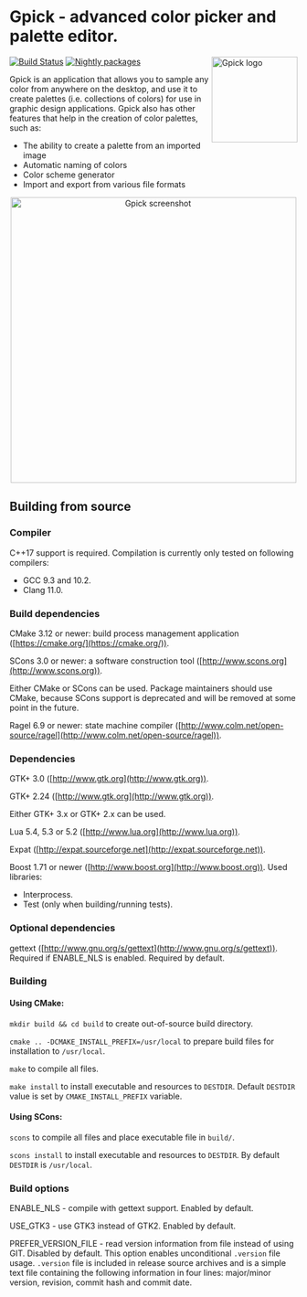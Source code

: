 # Gpick - advanced color picker and palette editor.

<img src="../../wiki/images/logo.png" align="right" alt="Gpick logo" width="150" height="150" />

[![Build Status](https://dev.azure.com/thezbyg/Gpick/_apis/build/status/thezbyg.gpick?branchName=master)](https://dev.azure.com/thezbyg/Gpick/_build/latest?definitionId=1&branchName=master) [![Nightly packages](../../wiki/images/nightly.svg)](https://dev.azure.com/thezbyg/Gpick/_build/latest?definitionId=4&branchName=master)

Gpick is an application that allows you to sample any color from anywhere on the desktop, and use it to create palettes (i.e. collections of colors) for use in graphic design applications. Gpick also has other features that help in the creation of color palettes, such as:

* The ability to create a palette from an imported image
* Automatic naming of colors
* Color scheme generator
* Import and export from various file formats

<p align="center">
<img src="../../wiki/images/readme-screenshot.png" alt="Gpick screenshot" width="500" />
</p>

## Building from source



### Compiler

C++17 support is required. Compilation is currently only tested on following compilers:

 * GCC 9.3 and 10.2.
 * Clang 11.0.

### Build dependencies

CMake 3.12 or newer: build process management application ([https://cmake.org/](https://cmake.org/)).

SCons 3.0 or newer: a software construction tool ([http://www.scons.org](http://www.scons.org)).

Either CMake or SCons can be used. Package maintainers should use CMake, because SCons support is deprecated and will be removed at some point in the future.

Ragel 6.9 or newer: state machine compiler ([http://www.colm.net/open-source/ragel](http://www.colm.net/open-source/ragel)).

### Dependencies

GTK+ 3.0 ([http://www.gtk.org](http://www.gtk.org)).

GTK+ 2.24 ([http://www.gtk.org](http://www.gtk.org)).

Either GTK+ 3.x or GTK+ 2.x can be used.

Lua 5.4, 5.3 or 5.2 ([http://www.lua.org](http://www.lua.org)).

Expat ([http://expat.sourceforge.net](http://expat.sourceforge.net)).

Boost 1.71 or newer ([http://www.boost.org](http://www.boost.org)).
Used libraries:

 * Interprocess.
 * Test (only when building/running tests).

### Optional dependencies

gettext ([http://www.gnu.org/s/gettext](http://www.gnu.org/s/gettext)). Required if ENABLE\_NLS is enabled. Required by default.

### Building

#### Using CMake:

`mkdir build && cd build` to create out-of-source build directory.

`cmake .. -DCMAKE_INSTALL_PREFIX=/usr/local` to prepare build files for installation to `/usr/local`.

`make` to compile all files.

`make install` to install executable and resources to `DESTDIR`. Default `DESTDIR` value is set by `CMAKE_INSTALL_PREFIX` variable.

#### Using SCons:

`scons` to compile all files and place executable file in `build/`.

`scons install` to install executable and resources to `DESTDIR`. By default `DESTDIR` is `/usr/local`.

### Build options

ENABLE\_NLS - compile with gettext support. Enabled by default.

USE\_GTK3 - use GTK3 instead of GTK2. Enabled by default.

PREFER\_VERSION\_FILE - read version information from file instead of using GIT. Disabled by default. This option enables unconditional `.version` file usage. `.version` file is included in release source archives and is a simple text file containing the following information in four lines: major/minor version, revision, commit hash and commit date.
